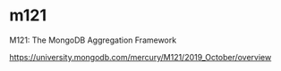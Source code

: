 # m121
M121: The MongoDB Aggregation Framework

https://university.mongodb.com/mercury/M121/2019_October/overview
